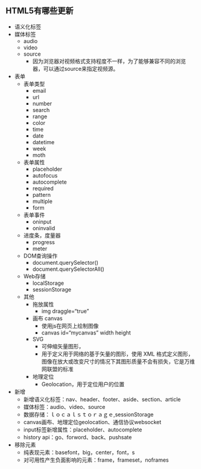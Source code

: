## HTML5有哪些更新
- 语义化标签
- 媒体标签
  - audio
  - video
  - source
    - 因为浏览器对视频格式支持程度不一样，为了能够兼容不同的浏览器，可以通过source来指定视频源。
- 表单
  - 表单类型
    - email
    - url
    - number
    - search
    - range
    - color
    - time
    - date
    - datetime
    - week
    - moth
  - 表单属性
    - placeholder
    - autofocus
    - autocomplete
    - required
    - pattern
    - multiple
    - form
  - 表单事件
    - oninput
    - oninvalid
  - 进度条，度量器
    - progress
    - meter
  - DOM查询操作
    - document.querySelector()
    - document.querySelectorAll()
  - Web存储
    - localStorage
    - sessionStorage
  - 其他
    - 拖放属性
      - img draggle=“true”
    - 画布 canvas
      - 使用js在网页上绘制图像
      - canvas id=“mycanvas” width height
    - SVG
      - 可伸缩矢量图形，
      - 用于定义用于网络的基于矢量的图形，使用 XML 格式定义图形，图像在放大或改变尺寸的情况下其图形质量不会有损失，它是万维网联盟的标准
    - 地理定位
      - Geolocation，用于定位用户的位置
- 新增
  - 新增语义化标签：nav、header、footer、aside、section、article
  - 媒体标签：audio、video、source
  - 数据存储：ｌｏｃａｌｓｔｏｒａｇｅ,sessionStorage
  - canvas画布、地理定位geolocation、通信协议websocket
  - input标签新增属性：placeholder、autocomplete
  - history api：go、forword、back、pushsate
- 移除元素
  - 纯表现元素：basefont，big，center，font，s
  - 对可用性产生负面影响的元素：frame，frameset，noframes